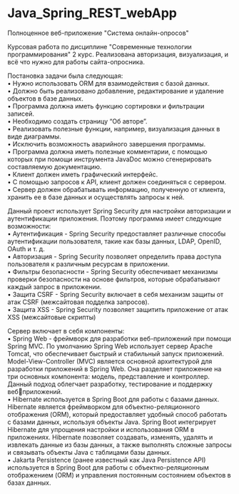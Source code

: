 # Java_Spring_REST_webApp
Полноценное веб-приложение "Система онлайн-опросов"

Курсовая работа по дисциплине "Современные технологии программирования" 2 курс.
Реализована авторизация, визуализация, и всё что нужно для работы сайта-опросника.

Постановка задачи была следующая:\
• Нужно использовать ORM для взаимодействия с базой данных.  \
• Должно быть реализовано добавление, редактирование и удаление 
объектов в базе данных. \
• Программа должна иметь функцию сортировки и фильтрации записей. \
• Необходимо создать страницу “Об авторе”. \
• Реализовать полезные функции, например, визуализация данных в виде
диаграммы.\
• Исключить возможность аварийного завершения программы.\
• Программа должна иметь полезные комментарии, с помощью которых 
при помощи инструмента JavaDoc можно сгенерировать составляемую 
документацию.\
• Клиент должен иметь графический интерфейс.\
• С помощью запросов к API, клиент должен соединяться с сервером.\
• Сервер должен обрабатывать информацию, полученную от клиента, 
хранить ее в базе данных и осуществлять запросы к ней.


Данный проект использует Spring Security для настройки авторизации и 
аутентификации приложения. Поэтому программа имеет следующие 
возможности:\
• Аутентификация - Spring Security предоставляет различные способы 
аутентификации пользователя, такие как базы данных, LDAP, 
OpenID, OAuth и т. д.\
• Авторизация - Spring Security позволяет определить права доступа 
пользователя к различным ресурсам в приложении.\
• Фильтры безопасности - Spring Security обеспечивает механизмы 
проверки безопасности на основе фильтров, которые обрабатывают 
каждый запрос в приложении.\
• Защита CSRF - Spring Security включает в себя механизм защиты от 
атак CSRF (межсайтовая подделка запросов).\
• Защита XSS - Spring Security позволяет защитить приложение от атак 
XSS (межсайтовые скрипты)


Сервер включает в себя компоненты:\
• Spring Web - фреймворк для разработки веб-приложений при помощи 
Spring MVC. По умолчанию Spring Web использует сервер Apache 
Tomcat, что обеспечивает быстрый и стабильный запуск приложений. 
Model-View-Controller (MVC) является основной архитектурой для 
разработки приложений в Spring Web. Она разделяет приложение на 
три основных компонента: модель, представление и контроллер. 
Данный подход облегчает разработку, тестирование и поддержку вебприложений.\
• Hibernate используется в Spring Boot для работы с базами данных. 
Hibernate является фреймворком для объектно-реляционного 
отображения (ORM), который предоставляет удобный способ 
работать с базами данных, используя объекты Java. Spring Boot
интегрирует Hibernate для упрощения настройки и использования 
ORM в приложениях. Hibernate позволяет создавать, изменять, 
удалять и извлекать данные из базы данных, а также выполнять 
сложные запросы и связывать объекты Java с таблицами базы данных.\
• Jakarta Persistence (ранее известный как Java Persistence API) 
используется в Spring Boot для работы с объектно-реляционным 
отображением (ORM) и управления постоянным состоянием 
объектов в базах данных.


